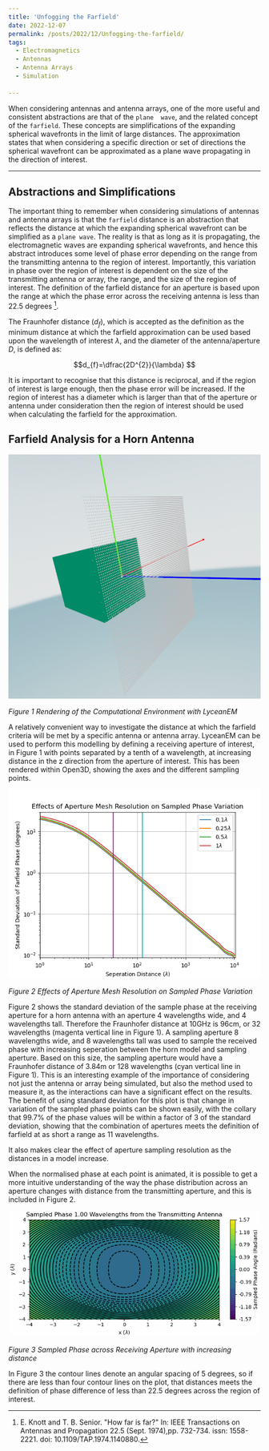 ```yaml
---
title: 'Unfogging the Farfield'
date: 2022-12-07
permalink: /posts/2022/12/Unfogging-the-farfield/
tags:
  - Electromagnetics
  - Antennas
  - Antenna Arrays
  - Simulation
  
---
```


When considering antennas and antenna arrays, one of the more useful and consistent abstractions are that of the `plane 
wave`, and the related concept of the `farfield`. These concepts are simplifications of the expanding spherical 
wavefronts in the limit of large distances. The approximation states that when considering a specific direction or set 
of directions the spherical wavefront can be approximated as a plane wave propagating in the direction of interest.

---

Abstractions and Simplifications
--------------------------------

The important thing to remember when considering simulations of antennas and antenna arrays is that the `farfield` 
distance is an abstraction that reflects the distance at which the expanding spherical wavefront can be simplified as a 
`plane wave`. The reality is that as long as it is propagating, the electromagnetic waves are expanding spherical 
wavefronts, and hence this abstract introduces some level of phase error depending on the range from the transmitting 
antenna to the region of interest. Importantly, this variation in phase over the region of interest is dependent on the size of the transmitting antenna or array, the range, and the size of the region of interest. The definition of the farfield distance for an aperture is based
upon the range at which the phase error across the receiving antenna is less than 22.5 degrees [^fn1].

The Fraunhofer distance ($d_{f}$), which is accepted as the definition as the minimum distance at which the farfield approximation 
can be used based upon the wavelength of interest $\lambda$, and the diameter of the antenna/aperture $D$, is defined as: 

$$d_{f}=\dfrac{2D^{2}}{\lambda} $$

It is important to recognise that this distance is reciprocal, and if the region of interest is large enough, then the 
phase error will be increased. If the region of interest has a diameter which is larger than that of the aperture or 
antenna under consideration then the region of interest should be used when calculating the farfield for the approximation.

Farfield Analysis for a Horn Antenna
-------------------------------------

![Computational Environment Render](/images/FarfieldAnalysisRender.png "Rendering of Horn Antenna with Sampling points 2.5 wavelengths from the Horn face")

*Figure 1 Rendering of the Computational Environment with LyceanEM*

A relatively convenient way to investigate the distance at which the farfield criteria will be met by a specific antenna or antenna array. LyceanEM can be used to perform this modelling by defining a receiving aperture of interest, in Figure 1 with points separated by a tenth of a wavelength, at increasing distance in the z direction from the aperture of interest. This has been rendered within Open3D, showing the axes and the different sampling points.

![PhaseVariationwithSeperation](/images/aperturemeshresolutionfarfieldphase.png "Phase Variation with Aperture Mesh Resolution and Seperation for Horn Antenna")

*Figure 2 Effects of Aperture Mesh Resolution on Sampled Phase Variation*

Figure 2 shows the standard deviation of the sample phase at the receiving aperture for a horn antenna with an aperture 4 wavelengths wide, and 4 wavelengths tall. Therefore the Fraunhofer distance at 10GHz is 96cm, or 32 wavelengths (magenta vertical line in Figure 1). A sampling aperture 8 wavelengths wide, and 8 wavelengths tall was used to sample the received phase with increasing seperation between the horn model and sampling aperture. Based on this size, the sampling aperture would have a Fraunhofer distance of 3.84m or 128 wavelengths (cyan vertical line in Figure 1). This is an interesting example of the importance of considering not just the antenna or array being simulated, but also the method used to measure it, as the interactions can have a significant effect on the results. The benefit of using standard deviation for this plot is that change in variation of the sampled phase points can be shown easily, with the collary that 99.7% of the phase values will be within a factor of 3 of the standard deviation, showing that the combination of apertures meets the definition of farfield at as short a range as 11 wavelengths.  

It also makes clear the effect of aperture sampling resolution as the distances in a model increase.

When the normalised phase at each point is animated, it is possible to get a more intuitive understanding of the way the phase distribution across an aperture changes with distance from the transmitting aperture, and this is included in Figure 2.

![PhaseSamplingwithSeperation](/images/farfieldanimation.gif "Phase Variation with Distance across the receiving aperture")

*Figure 3 Sampled Phase across Receiving Aperture with increasing distance*

In Figure 3 the contour lines denote an angular spacing of 5 degrees, so if there are less than four contour lines on the plot, that distances meets the definition of phase difference of less than 22.5 degrees across the region of interest.

[^fn1]: E. Knott and T. B. Senior. "How far is far?" In: IEEE Transactions on Antennas and Propagation 22.5 (Sept. 1974),pp. 732-734. issn: 1558-2221. doi: 10.1109/TAP.1974.1140880.



<script src="https://utteranc.es/client.js"
        repo="LyceanEM/LyceanEM.github.io"
        issue-term="Unfogging-the-Farfield"
        theme="github-light"
        crossorigin="anonymous"
        async>
</script>
